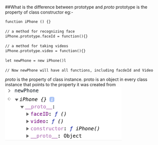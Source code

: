 ##What is the difference between prototype and _proto_
prototype is the property of class constructor
eg:-

```
function iPhone () {}

// a method for recognizing face
iPhone.prototype.faceId = function(){}

// a method for taking videos
iPhone.prototype.video = function(){}

let newPhone = new iPhone()l

// Now newPhone will have all functions, including facdeId and Video
```

_proto_ is the property of class instance.
proto is an object in every class instance that points to the property it was created from
![proto](https://github.com/RahulTinku/Interview-questions/blob/main/JS/Prototype%20and%20__proto__/image/temp.png)
